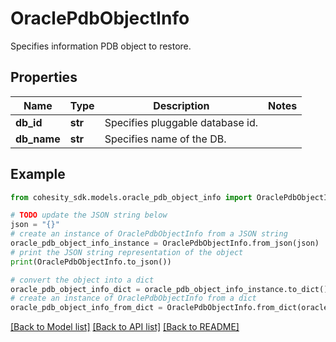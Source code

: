 # OraclePdbObjectInfo

Specifies information PDB object to restore.

## Properties

Name | Type | Description | Notes
------------ | ------------- | ------------- | -------------
**db_id** | **str** | Specifies pluggable database id. | 
**db_name** | **str** | Specifies name of the DB. | 

## Example

```python
from cohesity_sdk.models.oracle_pdb_object_info import OraclePdbObjectInfo

# TODO update the JSON string below
json = "{}"
# create an instance of OraclePdbObjectInfo from a JSON string
oracle_pdb_object_info_instance = OraclePdbObjectInfo.from_json(json)
# print the JSON string representation of the object
print(OraclePdbObjectInfo.to_json())

# convert the object into a dict
oracle_pdb_object_info_dict = oracle_pdb_object_info_instance.to_dict()
# create an instance of OraclePdbObjectInfo from a dict
oracle_pdb_object_info_from_dict = OraclePdbObjectInfo.from_dict(oracle_pdb_object_info_dict)
```
[[Back to Model list]](../README.md#documentation-for-models) [[Back to API list]](../README.md#documentation-for-api-endpoints) [[Back to README]](../README.md)


